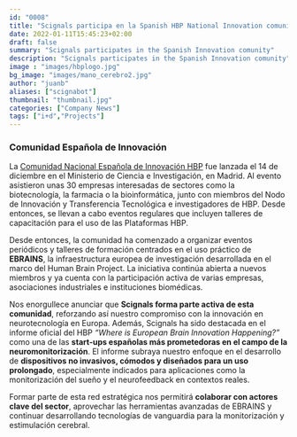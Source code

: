 ```yaml
---
id: "0008"
title: "Scignals participa en la Spanish HBP National Innovation comunity"
date: 2022-01-11T15:45:23+02:00
draft: false
summary: "Scignals participates in the Spanish Innovation comunity"
description: "Scignals participates in the Spanish Innovation comunity"
image : "images/hbplogo.jpg"
bg_image: "images/mano_cerebro2.jpg"
author: "juanb"
aliases: ["scignabot"]
thumbnail: "thumbnail.jpg"
categories: ["Company News"]
tags: ["i+d","Projects"]
---
```



### Comunidad Española de Innovación
 
La [Comunidad Nacional Española de Innovación HBP](https://www.humanbrainproject.eu/en/collaborate/innovation/national-hubs-for-innovation/spanish-national-hub-for-innovation/) fue lanzada el 14 de diciembre en el Ministerio de Ciencia e Investigación, en Madrid. Al evento asistieron unas 30 empresas interesadas de sectores como la biotecnología, la farmacia o la bioinformática, junto con miembros del Nodo de Innovación y Transferencia Tecnológica e investigadores de HBP. Desde entonces, se llevan a cabo eventos regulares que incluyen talleres de capacitación para el uso de las Plataformas HBP.


Desde entonces, la comunidad ha comenzado a organizar eventos periódicos y talleres de formación centrados en el uso práctico de **EBRAINS**, la infraestructura europea de investigación desarrollada en el marco del Human Brain Project. La iniciativa continúa abierta a nuevos miembros y ya cuenta con la participación activa de varias empresas, asociaciones industriales e instituciones biomédicas.

Nos enorgullece anunciar que **Scignals forma parte activa de esta comunidad**, reforzando así nuestro compromiso con la innovación en neurotecnología en Europa. Además, Scignals ha sido destacada en el informe oficial del HBP *“Where is European Brain Innovation Happening?”* como una de las **start-ups españolas más prometedoras en el campo de la neuromonitorización**. El informe subraya nuestro enfoque en el desarrollo de **dispositivos no invasivos, cómodos y diseñados para un uso prolongado**, especialmente indicados para aplicaciones como la monitorización del sueño y el neurofeedback en contextos reales.

Formar parte de esta red estratégica nos permitirá **colaborar con actores clave del sector**, aprovechar las herramientas avanzadas de EBRAINS y continuar desarrollando tecnologías de vanguardia para la monitorización y estimulación cerebral.
